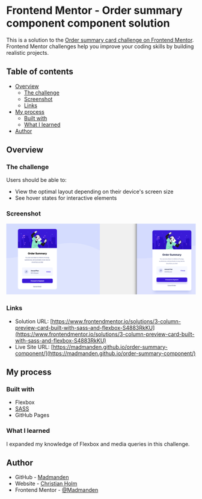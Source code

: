 # Frontend Mentor - Order summary component component solution

This is a solution to the [Order summary card challenge on Frontend Mentor](https://www.frontendmentor.io/challenges/order-summary-component-QlPmajDUj). Frontend Mentor challenges help you improve your coding skills by building realistic projects.  

## Table of contents

- [Overview](#overview)
  - [The challenge](#the-challenge)
  - [Screenshot](#screenshot)
  - [Links](#links)
- [My process](#my-process)
  - [Built with](#built-with)
  - [What I learned](#what-i-learned)
- [Author](#author)


## Overview

### The challenge

Users should be able to:

- View the optimal layout depending on their device's screen size
- See hover states for interactive elements

### Screenshot

![](./screenshot.png)


### Links

- Solution URL: [https://www.frontendmentor.io/solutions/3-column-preview-card-built-with-sass-and-flexbox-S4883RkKU](https://www.frontendmentor.io/solutions/3-column-preview-card-built-with-sass-and-flexbox-S4883RkKU)
- Live Site URL: [https://madmanden.github.io/order-summary-component/](https://madmanden.github.io/order-summary-component/)

## My process

### Built with

- Flexbox
- [SASS](https://sass-lang.com)
- GitHub Pages


### What I learned

I expanded my knowledge of Flexbox and media queries in this challenge.


## Author

- GitHub - [Madmanden](https://github.com/Madmanden)
- Website - [Christian Holm](https://www.christianholm.dev)
- Frontend Mentor - [@Madmanden](https://www.frontendmentor.io/profile/Madmanden)